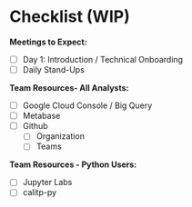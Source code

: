 # Checklist (WIP)
**Meetings to Expect:**

- [ ]  Day 1: Introduction / Technical Onboarding
- [ ]  Daily Stand-Ups

**Team Resources- All Analysts:**

- [ ]  Google Cloud Console / Big Query
- [ ]  Metabase
- [ ]  Github
    - [ ]  Organization
    - [ ]  Teams

**Team Resources - Python Users:**

- [ ]  Jupyter Labs
- [ ]  calitp-py
